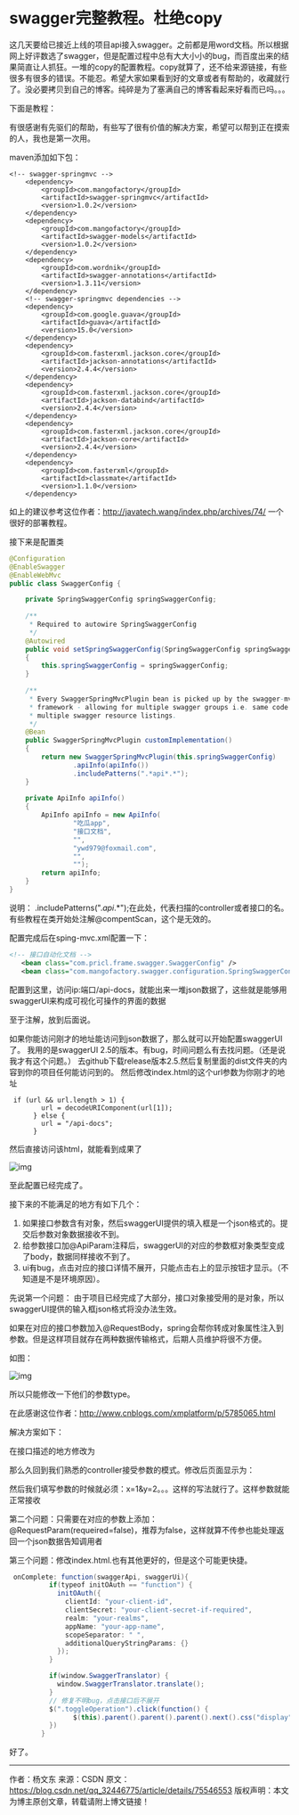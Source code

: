 # swagger完整教程。杜绝copy

这几天要给已接近上线的项目api接入swagger。之前都是用word文档。所以根据网上好评数选了swagger，但是配置过程中总有大大小小的bug，而百度出来的结果简直让人抓狂。一堆的copy的配置教程。copy就算了，还不给来源链接，有些很多有很多的错误。不能忍。希望大家如果看到好的文章或者有帮助的，收藏就行了。没必要拷贝到自己的博客。纯碎是为了塞满自己的博客看起来好看而已吗。。。

下面是教程：

有很感谢有先驱们的帮助，有些写了很有价值的解决方案，希望可以帮到正在摸索的人，我也是第一次用。

maven添加如下包：

```maven
<!-- swagger-springmvc -->
​    <dependency>
​        <groupId>com.mangofactory</groupId>
​        <artifactId>swagger-springmvc</artifactId>
​        <version>1.0.2</version>
​    </dependency>
​    <dependency>
​        <groupId>com.mangofactory</groupId>
​        <artifactId>swagger-models</artifactId>
​        <version>1.0.2</version>
​    </dependency>
​    <dependency>
​        <groupId>com.wordnik</groupId>
​        <artifactId>swagger-annotations</artifactId>
​        <version>1.3.11</version>
​    </dependency>
​    <!-- swagger-springmvc dependencies -->
​    <dependency>
​        <groupId>com.google.guava</groupId>
​        <artifactId>guava</artifactId>
​        <version>15.0</version>
​    </dependency>
​    <dependency>
​        <groupId>com.fasterxml.jackson.core</groupId>
​        <artifactId>jackson-annotations</artifactId>
​        <version>2.4.4</version>
​    </dependency>
​    <dependency>
​        <groupId>com.fasterxml.jackson.core</groupId>
​        <artifactId>jackson-databind</artifactId>
​        <version>2.4.4</version>
​    </dependency>
​    <dependency>
​        <groupId>com.fasterxml.jackson.core</groupId>
​        <artifactId>jackson-core</artifactId>
​        <version>2.4.4</version>
​    </dependency>
​    <dependency>
​        <groupId>com.fasterxml</groupId>
​        <artifactId>classmate</artifactId>
​        <version>1.1.0</version>
​    </dependency>
```
如上的建议参考这位作者：http://javatech.wang/index.php/archives/74/  一个很好的部署教程。

接下来是配置类
```java
@Configuration
@EnableSwagger
@EnableWebMvc
public class SwaggerConfig {

    private SpringSwaggerConfig springSwaggerConfig;
     
    /**
     * Required to autowire SpringSwaggerConfig
     */
    @Autowired
    public void setSpringSwaggerConfig(SpringSwaggerConfig springSwaggerConfig)
    {
        this.springSwaggerConfig = springSwaggerConfig;
    }
     
    /**
     * Every SwaggerSpringMvcPlugin bean is picked up by the swagger-mvc
     * framework - allowing for multiple swagger groups i.e. same code base
     * multiple swagger resource listings.
     */
    @Bean
    public SwaggerSpringMvcPlugin customImplementation()
    {
        return new SwaggerSpringMvcPlugin(this.springSwaggerConfig)
                .apiInfo(apiInfo())
                .includePatterns(".*api*.*");
    }
    
    private ApiInfo apiInfo()
    {
        ApiInfo apiInfo = new ApiInfo(
                "吃瓜app",
                "接口文档",
                "",
                "ywd979@foxmail.com",
                "",
                "");
        return apiInfo;
    }
}
```
说明：
 .includePatterns(".*api*.*");在此处，代表扫描的controller或者接口的名。有些教程在类开始处注解@compentScan，这个是无效的。

配置完成后在sping-mvc.xml配置一下：
```xml
<!-- 接口自动化文档 -->
​	<bean class="com.pricl.frame.swagger.SwaggerConfig" />
​	<bean class="com.mangofactory.swagger.configuration.SpringSwaggerConfig" />
```

配置到这里，访问ip:端口/api-docs，就能出来一堆json数据了，这些就是能够用swaggerUI来构成可视化可操作的界面的数据

至于注解，放到后面说。

如果你能访问刚才的地址能访问到json数据了，那么就可以开始配置swaggerUI了。
我用的是swaggerUI 2.5的版本。有bug，时间问题么有去找问题。（还是说我才有这个问题。）
去github下载release版本2.5.然后复制里面的dist文件夹的内容到你的项目任何能访问到的。
然后修改index.html的这个url参数为你刚才的地址
```
 if (url && url.length > 1) {
​        url = decodeURIComponent(url[1]);
​      } else {
​        url = "/api-docs";
​      }
```
然后直接访问该html，就能看到成果了

![img](https://img-blog.csdn.net/20170720164224444?watermark/2/text/aHR0cDovL2Jsb2cuY3Nkbi5uZXQvcXFfMzI0NDY3NzU=/font/5a6L5L2T/fontsize/400/fill/I0JBQkFCMA==/dissolve/70/gravity/Center)

至此配置已经完成了。

接下来的不能满足的地方有如下几个：
1. 如果接口参数含有对象，然后swaggerUI提供的填入框是一个json格式的。提交后参数对象数据接收不到。
2. 给参数接口加@ApiParam注释后，swaggerUI的对应的参数框对象类型变成了body，数据同样接收不到了。
3. ui有bug，点击对应的接口详情不展开，只能点击右上的显示按钮才显示。（不知道是不是环境原因）。

先说第一个问题：
由于项目已经完成了大部分，接口对象接受用的是对象，所以swaggerUI提供的输入框json格式将没办法生效。

如果在对应的接口参数加入@RequestBody，spring会帮你转成对象属性注入到参数。但是这样项目就存在两种数据传输格式，后期人员维护将很不方便。

如图：

![img](http://images2015.cnblogs.com/blog/1009950/201608/1009950-20160818185738062-1701409693.png)

所以只能修改一下他们的参数type。

在此感谢这位作者：http://www.cnblogs.com/xmplatform/p/5785065.html

解决方案如下：

在接口描述的地方修改为

那么久回到我们熟悉的controller接受参数的模式。修改后页面显示为：

然后我们填写参数的时候就必须：x=1&y=2。。。这样的写法就行了。这样参数就能正常接收

第二个问题：只需要在对应的参数上添加：@RequestParam(requeired=false)，推荐为false，这样就算不传参也能处理返回一个json数据告知调用者

第三个问题：修改index.html.也有其他更好的，但是这个可能更快捷。
```java
 onComplete: function(swaggerApi, swaggerUi){
​          if(typeof initOAuth == "function") {
​            initOAuth({
​              clientId: "your-client-id",
​              clientSecret: "your-client-secret-if-required",
​              realm: "your-realms",
​              appName: "your-app-name",
​              scopeSeparator: " ",
​              additionalQueryStringParams: {}
​            });
​          }

          if(window.SwaggerTranslator) {
            window.SwaggerTranslator.translate();
          }
       	  // 修复不明bug，点击接口后不展开
          $(".toggleOperation").click(function() {
        		$(this).parent().parent().parent().next().css("display","block");
          })
        }
```
好了。

---------------------
作者：杨文东 
来源：CSDN 
原文：https://blog.csdn.net/qq_32446775/article/details/75546553 
版权声明：本文为博主原创文章，转载请附上博文链接！